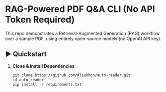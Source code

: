# RAG-Powered PDF Q&A CLI (No API Token Required)

This repo demonstrates a Retrieval-Augmented Generation (RAG) workflow over a sample PDF, using entirely open-source models (no OpenAI API key).

## ▶️ Quickstart

1. **Clone & Install Dependencies**
   ```bash
   git clone https://github.com/Alsukhon/auto-reader.git
   cd auto-reader
   pip install -r requirements.txt
